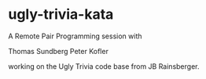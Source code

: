 ugly-trivia-kata
================

A Remote Pair Programming session with

Thomas Sundberg
Peter Kofler

working on the Ugly Trivia code base from JB Rainsberger.

